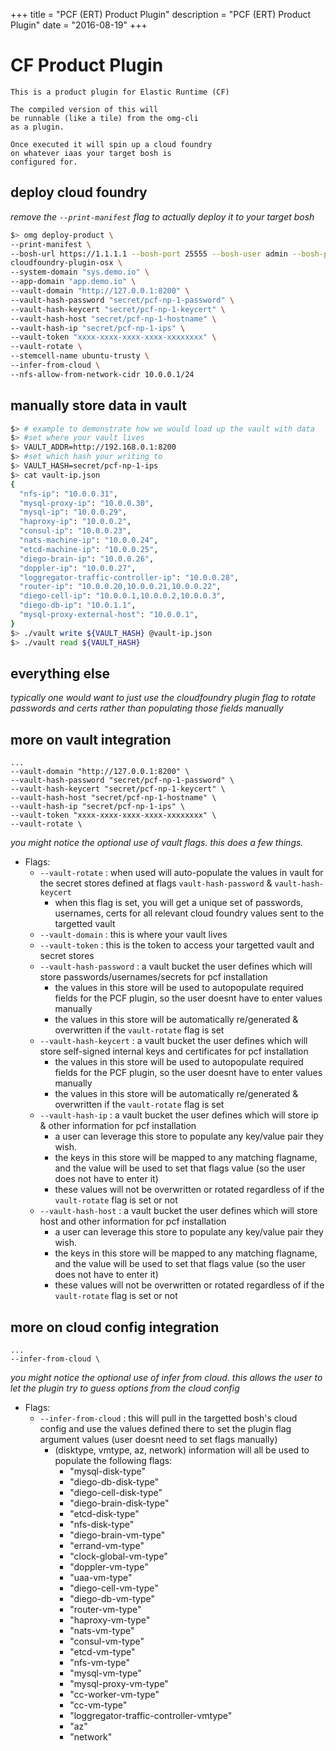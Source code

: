 +++
title = "PCF (ERT) Product Plugin"
description = "PCF (ERT) Product Plugin"
date = "2016-08-19"
+++
# CF Product Plugin
```
This is a product plugin for Elastic Runtime (CF)

The compiled version of this will
be runnable (like a tile) from the omg-cli
as a plugin.

Once executed it will spin up a cloud foundry
on whatever iaas your target bosh is
configured for.

```

## deploy cloud foundry

*remove the `--print-manifest` flag to actually deploy it to your target bosh*
```bash
$> omg deploy-product \
--print-manifest \
--bosh-url https://1.1.1.1 --bosh-port 25555 --bosh-user admin --bosh-pass pass --ssl-ignore \
cloudfoundry-plugin-osx \
--system-domain "sys.demo.io" \
--app-domain "app.demo.io" \
--vault-domain "http://127.0.0.1:8200" \
--vault-hash-password "secret/pcf-np-1-password" \
--vault-hash-keycert "secret/pcf-np-1-keycert" \
--vault-hash-host "secret/pcf-np-1-hostname" \
--vault-hash-ip "secret/pcf-np-1-ips" \
--vault-token "xxxx-xxxx-xxxx-xxxx-xxxxxxxx" \
--vault-rotate \
--stemcell-name ubuntu-trusty \
--infer-from-cloud \
--nfs-allow-from-network-cidr 10.0.0.1/24
```

## manually store data in vault

```bash
$> # example to demonstrate how we would load up the vault with data
$> #set where your vault lives
$> VAULT_ADDR=http://192.168.0.1:8200
$> #set which hash your writing to
$> VAULT_HASH=secret/pcf-np-1-ips
$> cat vault-ip.json
{
  "nfs-ip": "10.0.0.31",
  "mysql-proxy-ip": "10.0.0.30",
  "mysql-ip": "10.0.0.29",
  "haproxy-ip": "10.0.0.2",
  "consul-ip": "10.0.0.23",
  "nats-machine-ip": "10.0.0.24",
  "etcd-machine-ip": "10.0.0.25",
  "diego-brain-ip": "10.0.0.26",
  "doppler-ip": "10.0.0.27",
  "loggregator-traffic-controller-ip": "10.0.0.28",
  "router-ip": "10.0.0.20,10.0.0.21,10.0.0.22",
  "diego-cell-ip": "10.0.0.1,10.0.0.2,10.0.0.3",
  "diego-db-ip": "10.0.1.1",
  "mysql-proxy-external-host": "10.0.0.1",
}
$> ./vault write ${VAULT_HASH} @vault-ip.json
$> ./vault read ${VAULT_HASH}
```

## everything else

*typically one would want to just use the cloudfoundry plugin flag to rotate
passwords and certs rather than populating those fields manually*

## more on vault integration

```
...
--vault-domain "http://127.0.0.1:8200" \
--vault-hash-password "secret/pcf-np-1-password" \
--vault-hash-keycert "secret/pcf-np-1-keycert" \
--vault-hash-host "secret/pcf-np-1-hostname" \
--vault-hash-ip "secret/pcf-np-1-ips" \
--vault-token "xxxx-xxxx-xxxx-xxxx-xxxxxxxx" \
--vault-rotate \
```

*you might notice the optional use of vault flags. this does a few things.*

- Flags:
  - `--vault-rotate` : when used will auto-populate the values in vault for the secret stores defined at flags `vault-hash-password` & `vault-hash-keycert`
    - when this flag is set, you will get a unique set of passwords, usernames, certs for all relevant cloud foundry values sent to the targetted vault
  - `--vault-domain` : this is where your vault lives
  - `--vault-token` : this is the token to access your targetted vault and secret stores
  - `--vault-hash-password` : a vault bucket the user defines which will store  passwords/usernames/secrets for pcf installation
    - the values in this store will be used to autopopulate required fields for the PCF plugin, so the user doesnt have to enter values manually
    - the values in this store will be automatically re/generated & overwritten if the `vault-rotate` flag is set
  - `--vault-hash-keycert` : a vault bucket the user defines which will store  self-signed internal keys and certificates for pcf installation
    - the values in this store will be used to autopopulate required fields for the PCF plugin, so the user doesnt have to enter values manually
    - the values in this store will be automatically re/generated & overwritten if the `vault-rotate` flag is set
  - `--vault-hash-ip` : a vault bucket the user defines which will store ip & other information for pcf installation
    - a user can leverage this store to populate any key/value pair they wish.
    - the keys in this store will be mapped to any matching flagname, and the value will be used to set that flags value (so the user does not have to enter it)
    - these values will not be overwritten or rotated regardless of if the `vault-rotate` flag is set or not
  - `--vault-hash-host` : a vault bucket the user defines which will store host and other information for pcf installation
    - a user can leverage this store to populate any key/value pair they wish.
    - the keys in this store will be mapped to any matching flagname, and the value will be used to set that flags value (so the user does not have to enter it)
    - these values will not be overwritten or rotated regardless of if the `vault-rotate` flag is set or not


## more on cloud config integration

```
...
--infer-from-cloud \
```

*you might notice the optional use of infer from cloud. this allows the user to let the plugin try to guess options from the cloud config*

- Flags:
  - `--infer-from-cloud` : this will pull in the targetted bosh's cloud config and use the values defined there to set the plugin flag argument values (user doesnt need to set flags manually)
    - (disktype, vmtype, az, network) information will all be used to populate the following flags:
      - "mysql-disk-type"
      - "diego-db-disk-type"
      - "diego-cell-disk-type"
      - "diego-brain-disk-type"
      - "etcd-disk-type"
      - "nfs-disk-type"
      - "diego-brain-vm-type"
      - "errand-vm-type"
      - "clock-global-vm-type"
      - "doppler-vm-type"
      - "uaa-vm-type"
      - "diego-cell-vm-type"
      - "diego-db-vm-type"
      - "router-vm-type"
      - "haproxy-vm-type"
      - "nats-vm-type"
      - "consul-vm-type"
      - "etcd-vm-type"
      - "nfs-vm-type"
      - "mysql-vm-type"
      - "mysql-proxy-vm-type"
      - "cc-worker-vm-type"
      - "cc-vm-type"
      - "loggregator-traffic-controller-vmtype"
      - "az"
      - "network"
